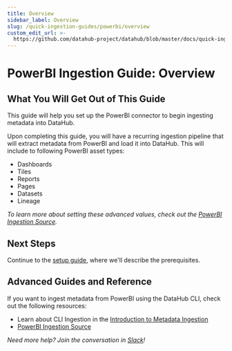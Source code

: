 ```yaml
---
title: Overview
sidebar_label: Overview
slug: /quick-ingestion-guides/powerbi/overview
custom_edit_url: >-
  https://github.com/datahub-project/datahub/blob/master/docs/quick-ingestion-guides/powerbi/overview.md
---
```


# PowerBI Ingestion Guide: Overview

## What You Will Get Out of This Guide

This guide will help you set up the PowerBI connector to begin ingesting metadata into DataHub.

Upon completing this guide, you will have a recurring ingestion pipeline that will extract metadata from PowerBI and load it into DataHub. This will include to following PowerBI asset types:

- Dashboards
- Tiles
- Reports
- Pages
- Datasets
- Lineage

_To learn more about setting these advanced values, check out the [PowerBI Ingestion Source](/docs/generated/ingestion/sources/powerbi)._

## Next Steps

Continue to the [setup guide](setup.md), where we'll describe the prerequisites.

## Advanced Guides and Reference

If you want to ingest metadata from PowerBI using the DataHub CLI, check out the following resources:

- Learn about CLI Ingestion in the [Introduction to Metadata Ingestion](../../../metadata-ingestion/README.md)
- [PowerBI Ingestion Source](/docs/generated/ingestion/sources/powerbi)

_Need more help? Join the conversation in [Slack](http://slack.datahubproject.io)!_
